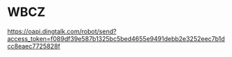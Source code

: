 # WBCZ
https://oapi.dingtalk.com/robot/send?access_token=f089df39e587b1325bc5bed4655e9491debb2e3252eec7b1dcc8eaec7725828f
